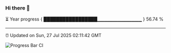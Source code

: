### Hi there 👋

⏳ Year progress { █████████████████▁▁▁▁▁▁▁▁▁▁▁▁▁ } 56.74 %

---

⏰ Updated on Sun, 27 Jul 2025 02:11:42 GMT

![Progress Bar CI](https://github.com/liununu/liununu/workflows/Progress%20Bar%20CI/badge.svg)
